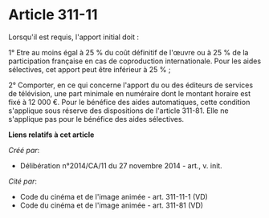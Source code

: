 # Article 311-11

Lorsqu'il est requis, l'apport initial doit : 

1° Etre au moins égal à 25 % du coût définitif de l'œuvre ou à 25 % de la participation française en cas de coproduction
internationale. Pour les aides sélectives, cet apport peut être inférieur à 25 % ; 

2° Comporter, en ce qui concerne l'apport du ou des éditeurs de services de télévision, une part minimale en numéraire dont
le montant horaire est fixé à 12 000 €. Pour le bénéfice des aides automatiques, cette condition s'applique sous réserve des
dispositions de l'article 311-81. Elle ne s'applique pas pour le bénéfice des aides sélectives.

**Liens relatifs à cet article**

_Créé par_:

  - Délibération n°2014/CA/11 du 27 novembre 2014 - art., v. init.

_Cité par_:

  - Code du cinéma et de l'image animée - art. 311-11-1 (VD)
  - Code du cinéma et de l'image animée - art. 311-81 (VD)
